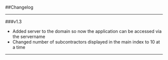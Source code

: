 ##Changelog
___

###v1.3
- Added server to the domain so now the application can be accessed via the servername
- Changed number of subcontractors displayed in the main index to 10 at a time

___
